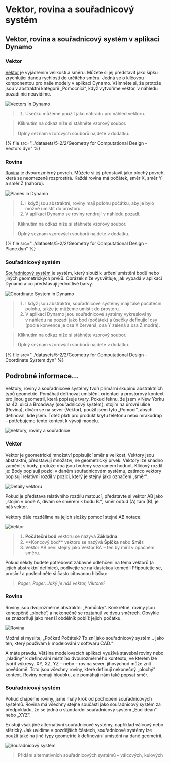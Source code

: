 # Vektor, rovina a souřadnicový systém

## Vektor, rovina a souřadnicový systém v aplikaci Dynamo

### Vektor

[Vektor](5-2\_vectors.md#vector-1) je vyjádřením velikosti a směru. Můžete si jej představit jako šipku zrychlující danou rychlostí do určitého směru. Jedná se o klíčovou komponentou pro naše modely v aplikaci Dynamo. Všimněte si, že protože jsou v abstraktní kategorii „Pomocníci“, když vytvoříme vektor, v náhledu pozadí nic neuvidíme.

![Vectors in Dynamo](<../images/5-2/2/Geometry for Computational Design  - vectors.jpg>)

> 1. Úsečku můžeme použít jako náhradu pro náhled vektoru.

> Kliknutím na odkaz níže si stáhněte vzorový soubor.
>
> Úplný seznam vzorových souborů najdete v dodatku.

{% file src="../datasets/5-2/2/Geometry for Computational Design - Vectors.dyn" %}

### Rovina

[Rovina](5-2\_vectors.md#plane-1) je dvourozměrný povrch. Můžete si jej představit jako plochý povrch, která se neomezeně rozprostírá. Každá rovina má počátek, směr X, směr Y a směr Z (nahoru).

![Planes in Dynamo](<../images/5-2/2/Geometry for Computational Design  - plane.jpg>)

> 1. I když jsou abstraktní, roviny mají polohu počátku, aby je bylo možné umístit do prostoru.
> 2. V aplikaci Dynamo se roviny rendrují v náhledu pozadí.

> Kliknutím na odkaz níže si stáhněte vzorový soubor.
>
> Úplný seznam vzorových souborů najdete v dodatku.

{% file src="../datasets/5-2/2/Geometry for Computational Design - Plane.dyn" %}

### Souřadnicový systém

[Souřadnicový systém](5-2\_vectors.md#coordinate-system-1) je systém, který slouží k určení umístění bodů nebo jiných geometrických prvků. Obrázek níže vysvětluje, jak vypadá v aplikaci Dynamo a co představují jednotlivé barvy.

![Coordinate System in Dynamo](<../images/5-2/2/Geometry for Computational Design - Coordinate.jpg>)

> 1. I když jsou abstraktní, souřadnicové systémy mají také počáteční polohu, takže je můžeme umístit do prostoru.
> 2. V aplikaci Dynamo jsou souřadnicové systémy vykreslovány v náhledu na pozadí jako bod (počátek) a úsečky definující osy (podle konvence je osa X červená, osa Y zelená a osa Z modrá).

> Kliknutím na odkaz níže si stáhněte vzorový soubor.
>
> Úplný seznam vzorových souborů najdete v dodatku.

{% file src="../datasets/5-2/2/Geometry for Computational Design - Coordinate System.dyn" %}

## Podrobné informace...

Vektory, roviny a souřadnicové systémy tvoří primární skupinu abstraktních typů geometrie. Pomáhají definovat umístění, orientaci a prostorový kontext pro jinou geometrii, která popisuje tvary. Pokud řeknu, že jsem v New Yorku na 42. ulici a Broadway (souřadnicový systém), stojím na úrovni ulice (Rovina), dívám se na sever (Vektor), použil jsem tyto „Pomoci“, abych definoval, kde jsem. Totéž platí pro produkt krytu telefonu nebo mrakodrap – potřebujeme tento kontext k vývoji modelu.

![Vektory, roviny a souřadnice](../images/5-2/2/VectorsPlanesCoodinates.jpg)

### Vektor

Vektor je geometrické množství popisující směr a velikost. Vektory jsou abstraktní, představují množství, ne geometrický prvek. Vektory lze snadno zaměnit s body, protože oba jsou tvořeny seznamem hodnot. Klíčový rozdíl je: Body popisují pozici v daném souřadnicovém systému, zatímco vektory popisují relativní rozdíl v pozici, který je stejný jako označení „směr“.

![Detaily vektoru](../images/5-2/2/Vector-Detailed.jpg)

Pokud je představa relativního rozdílu matoucí, představte si vektor AB jako „stojím v bodě A, dívám se směrem k bodu B.“, směr odtud (A) tam (B), je náš vektor.

Vektory dále rozdělíme na jejich složky pomocí stejné AB notace:

![Vektor](../images/5-2/2/Vector.jpg)

> 1. **Počáteční bod** vektoru se nazývá **Základna**.
> 2. \*\*Koncový bod\*\* vektoru se nazývá **Špička** nebo **Směr**.
> 3. Vektor AB není stejný jako Vektor BA – ten by mířil v opačném směru.

Pokud někdy budete potřebovat zábavné odlehčení na téma vektorů (a jejich abstraktní definice), podívejte se na klasickou komedii Připoutejte se, prosím! a poslechněte si často citovanou hlášku:

> _Roger, Roger. Jaký je náš vektor, Viktore?_

### Rovina

Roviny jsou dvojrozměrné abstraktní „Pomůcky“. Konkrétně, roviny jsou koncepčně „ploché“, a nekonečně se roztahují ve dvou směrech. Obvykle se znázorňují jako menší obdélník poblíž jejich počátku.

![Rovina](../images/5-2/2/Plane.jpg)

Možná si myslíte, „Počkat! Počátek? To zní jako souřadnicový systém... jako ten, který používám k modelování v softwaru CAD.“

A máte pravdu. Většina modelovacích aplikací využívá stavební roviny nebo „hladiny“ k definování místního dvourozměrného kontextu, ve kterém lze tvořit výkresy. XY, XZ, YZ – nebo – rovina sever, jihovýchod může znít povědomě. Toto jsou všechny roviny, které definují nekonečný „plochý“ kontext. Roviny nemají hloubku, ale pomáhají nám také popsat směr.

### Souřadnicový systém

Pokud chápeme roviny, jsme malý krok od pochopení souřadnicových systémů. Rovina má všechny stejné součásti jako souřadnicový systém za předpokladu, že se jedná o standardní souřadnicový systém „Euclidean“ nebo „XYZ“.

Existují však jiné alternativní souřadnicové systémy, například válcový nebo sférický. Jak uvidíme v pozdějších částech, souřadnicové systémy lze použít také na jiné typy geometrie k definování umístění na dané geometrii.

![Souřadnicový systém](../images/5-2/2/CoordinateSystem.jpg)

> Přidání alternativních souřadnicových systémů – válcových, kulových
